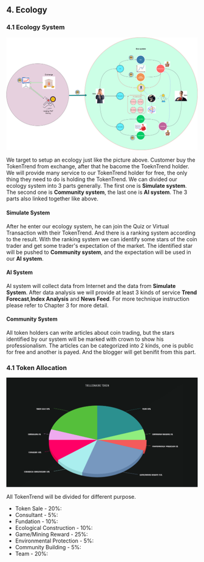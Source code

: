 ## 4. Ecology

### 4.1 Ecology System
![avatar](./pic/ecology-system.png)

We target to setup an ecology just like the picture above. Customer buy the TokenTrend from exchange, after that he bacome the ToeknTrend holder. We will provide many service to our TokenTrend holder for free, the only thing they need to do is holding the TokenTrend. We can divided our ecology system into 3 parts generally. The first one is **Simulate system**. The second one is **Community system**, the last one is **AI system**. The 3 parts also linked together like above.
#### Simulate System
After he enter our ecology system, he can join the Quiz or Virtual Transaction with their TokenTrend. And there is a ranking system according to the result. With the ranking system we can identify some stars of the coin trader and get some trader's expectation of the market. The identified star will be pushed to **Community system**, and the expectation will be used in our **AI system**.

#### AI System
AI system will collect data from Internet and the data from **Simulate System**. After data analysis we will provide at least 3 kinds of service **Trend Forecast**,**Index Analysis** and **News Feed**. For more technique instruction please refer to Chapter 3 for more detail.

#### Community System
All token holders can write articles about coin trading, but the stars identified by our system will be marked with crown to show his professionalism. The articles can be categorized into 2 kinds, one is public for free and another is payed. And the blogger will get benifit from this part.

### 4.1 Token Allocation

![avatar](./pic/token-allocation.png)

All TokenTrend will be divided for different purpose. 
- Token Sale - 20%:
- Consultant - 5%:
- Fundation - 10%:
- Ecological Construction - 10%:
- Game/Mining Reward - 25%:
- Environmental Protection - 5%:
- Community Building - 5%:
- Team - 20%:

